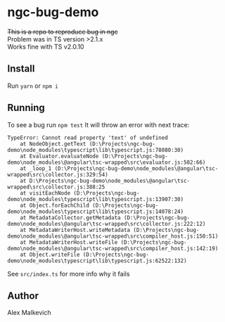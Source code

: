 # ngc-bug-demo
~~This is a repo to reproduce bug in ngc~~  
Problem was in TS version >2.1.x  
Works fine with TS v2.0.10

## Install

Run `yarn` or `npm i`

## Running

To see a bug run `npm test`
It will throw an error with next trace:
```
TypeError: Cannot read property 'text' of undefined
    at NodeObject.getText (D:\Projects\ngc-bug-demo\node_modules\typescript\lib\typescript.js:78080:30)
    at Evaluator.evaluateNode (D:\Projects\ngc-bug-demo\node_modules\@angular\tsc-wrapped\src\evaluator.js:502:66)
    at _loop_1 (D:\Projects\ngc-bug-demo\node_modules\@angular\tsc-wrapped\src\collector.js:329:54)
    at D:\Projects\ngc-bug-demo\node_modules\@angular\tsc-wrapped\src\collector.js:388:25
    at visitEachNode (D:\Projects\ngc-bug-demo\node_modules\typescript\lib\typescript.js:13907:30)
    at Object.forEachChild (D:\Projects\ngc-bug-demo\node_modules\typescript\lib\typescript.js:14078:24)
    at MetadataCollector.getMetadata (D:\Projects\ngc-bug-demo\node_modules\@angular\tsc-wrapped\src\collector.js:222:12)
    at MetadataWriterHost.writeMetadata (D:\Projects\ngc-bug-demo\node_modules\@angular\tsc-wrapped\src\compiler_host.js:150:51)
    at MetadataWriterHost.writeFile (D:\Projects\ngc-bug-demo\node_modules\@angular\tsc-wrapped\src\compiler_host.js:142:19)
    at Object.writeFile (D:\Projects\ngc-bug-demo\node_modules\typescript\lib\typescript.js:62522:132)
```

See `src/index.ts` for more info why it fails

## Author

Alex Malkevich
